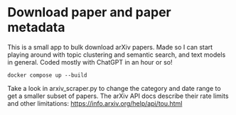 # Download paper and paper metadata

This is a small app to bulk download arXiv papers. Made so I can start playing around with topic clustering and semantic search, and text models in general. Coded mostly with ChatGPT in an hour or so!

`docker compose up --build`

Take a look in arxiv_scraper.py to change the category and date range to get a smaller subset of papers. The arXiv API docs describe their rate limits and other limitations: https://info.arxiv.org/help/api/tou.html